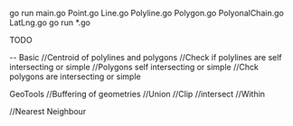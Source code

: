 
go run main.go Point.go Line.go Polyline.go Polygon.go PolyonalChain.go LatLng.go
go run *.go


TODO

-- Basic
//Centroid of polylines and polygons
//Check if polylines are self intersecting or simple
//Polygons self intersecting or simple
//Chck polygons are intersecting or simple

GeoTools
//Buffering of geometries
//Union
//Clip
//intersect
//Within

//Nearest Neighbour
